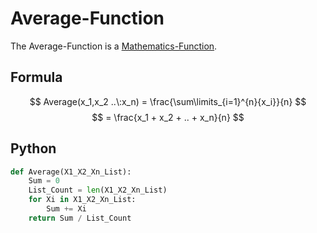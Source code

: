 # Average-Function

The Average-Function is a [Mathematics-Function](12000060.md).

## Formula

$$ Average(x_1,x_2 ..\:x_n) = \frac{\sum\limits_{i=1}^{n}{x_i}}{n} $$
$$ = \frac{x_1 + x_2 + .. + x_n}{n} $$

## Python

```python
def Average(X1_X2_Xn_List):
	Sum = 0
	List_Count = len(X1_X2_Xn_List)
	for Xi in X1_X2_Xn_List:
		Sum += Xi
	return Sum / List_Count
```
